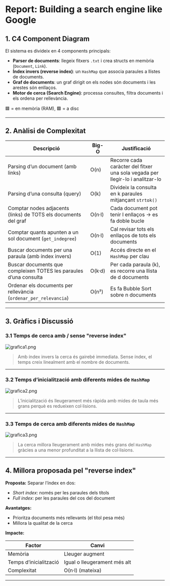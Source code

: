 # Report: Building a search engine like Google

## 1. C4 Component Diagram

El sistema es divideix en 4 components principals:

- **Parser de documents**: llegeix fitxers `.txt` i crea structs en memòria (`Document`, `Link`).
- **Índex invers (reverse index)**: un `HashMap` que associa paraules a llistes de documents.
- **Graf de documents**: un graf dirigit on els nodes són documents i les arestes són enllaços.
- **Motor de cerca (Search Engine)**: processa consultes, filtra documents i els ordena per rellevància.

🟦 = en memòria (RAM), 🟩 = a disc


---

## 2. Anàlisi de Complexitat

| Descripció                                                                 | Big-O          | Justificació                                                                 |
|----------------------------------------------------------------------------|----------------|------------------------------------------------------------------------------|
| Parsing d’un document (amb links)                                          | O(n)           | Recorre cada caràcter del fitxer una sola vegada per llegir-lo i analitzar-lo |
| Parsing d’una consulta (query)                                             | O(k)           | Divideix la consulta en k paraules mitjançant `strtok()`                     |
| Comptar nodes adjacents (links) de TOTS els documents del graf                       | O(n·l)         | Cada document pot tenir l enllaços → es fa doble bucle                        |
| Comptar quants apunten a un sol document (`get_indegree`)                 | O(n·l)         | Cal revisar tots els enllaços de tots els documents                          |
| Buscar documents per una paraula (amb índex invers)                        | O(1)           | Accés directe en el `HashMap` per clau                                       |
| Buscar documents que compleixen TOTES les paraules d’una consulta         | O(k·d)         | Per cada paraula (k), es recorre una llista de d documents                   |
| Ordenar els documents per rellevància (`ordenar_per_relevancia`)          | O(n²)          | Es fa Bubble Sort sobre n documents                                          |

---

## 3. Gràfics i Discussió

### 3.1 Temps de cerca amb / sense "reverse index"

![grafica1.png](grafica1.png)

> Amb índex invers la cerca és gairebé immediata. Sense índex, el temps creix linealment amb el nombre de documents.

---

### 3.2 Temps d’inicialització amb diferents mides de `HashMap`

![grafica2.png](grafica2.png)

> L’inicialització és lleugerament més ràpida amb mides de taula més grans perquè es redueixen col·lisions.

---

### 3.3 Temps de cerca amb diferents mides de `HashMap`

![grafica3.png](grafica3.png)

> La cerca millora lleugerament amb mides més grans del `HashMap` gràcies a una menor profunditat a la llista de col·lisions.

---

## 4. Millora proposada pel "reverse index"

**Proposta:** Separar l’índex en dos:

- *Short index*: només per les paraules dels títols
- *Full index*: per les paraules del cos del document

**Avantatges:**
- Prioritza documents més rellevants (el títol pesa més)
- Millora la qualitat de la cerca

**Impacte:**

| Factor                 | Canvi             |
|------------------------|------------------|
| Memòria                | Lleuger augment     |
| Temps d’inicialització | Igual o lleugerament més alt |
| Complexitat            | O(n·l) (mateixa)  |

---

